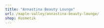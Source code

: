 ```yaml
---
title: "Annastina Beauty Lounge"
url: /maple-valley/annastina-beauty-lounge/
shop: Kosmetik
---
```

